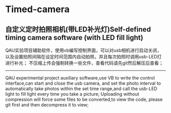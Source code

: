 # Timed-camera
## 自定义定时拍照相机(带LED补光灯)Self-defined timing camera software (with LED fill light)
QAU实验项目辅助软件，使用vb编写控制界面，可以对usb相机进行启动关闭，以及设置拍照间隔在设定时间范围内自动拍照，并且每次拍照时调用usb-LED灯进行补光；
不压缩上传会强制转换一些文件，查看代码请先git然后解压后查看；
***
QAU experimental project auxiliary software,use VB to write the control interface,can start and close the usb camera,
and set the photo interval to automatically take photos within the set time range,and call the usb-LED light to fill light every time you take a picture;
Uploading without compression will force some files to be converted,to view the code, please git first and then decompress it to view;
